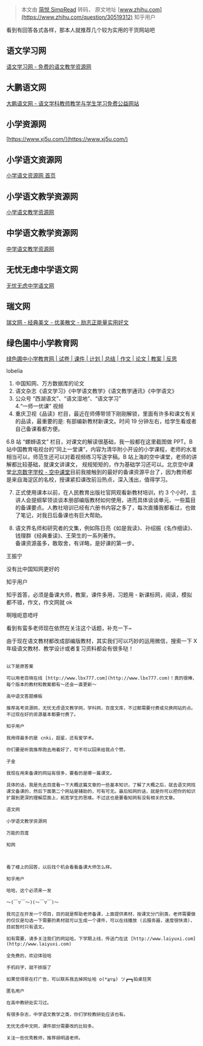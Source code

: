 > 本文由 [简悦 SimpRead](http://ksria.com/simpread/) 转码， 原文地址 [www.zhihu.com](https://www.zhihu.com/question/30519312) 知乎用户

看到有回答各式各样，那本人就推荐几个较为实用的干货网站吧

**语文学习网**
---------

[语文学习网 - 免费的语文教学资源网](https://www.zxyuwen.com/)

**大鹏语文网**
---------

[大鹏语文网 - 语文学科教师教学与学生学习免费公益网站](https://www.peng99.com/)

小学资源网
-----

[https://www.xj5u.com/](https://www.xj5u.com/)

**小学语文资源网**
-----------

[小学语文资源网 首页](http://xy.eywedu.com/)

**小学语文教学资源网**
-------------

[小学语文教学资源网](http://www.yuwen.net/)

**中学语文教学资源网**
-------------

[中学语文教学资源网](http://www.yinruiwen.com/)

**无忧无虑中学语文网**
-------------

[无忧无虑中学语文网](http://www.5156edu.com/)

**瑞文网**
-------

[瑞文网 - 经典美文 - 优美散文 - 励志正能量实用好文](http://www.ruiwen.com/)

**绿色圃中小学教育网**
-------------

[绿色圃中小学教育网 | 试卷 | 课件 | 计划 | 总结 | 作文 | 论文 | 教案 | 反思](http://www.lspjy.com/)

lobelia

1. 中国知网、万方数据库的论文  
2. 语文杂志《语文学习》《中学语文教学》《语文教学通讯》《中学语文》  
3. 公众号 “西湖语文”、“语文湿地”、“语文学习”  
4.“一师一优课” 视频  
5. 重庆卫视《品读》栏目，最近在师傅带领下刚刚解锁，里面有许多和课文有关的品读，最重要的是: 有部编新教材新课文。时间 19 分钟左右，给学生看或者自己备课看都方便。

6.B 站 “螺蛳语文” 栏目，对课文的解读很基础，我一般都在这里截图做 PPT。B 站中国教育电视台的“同上一堂课”，内容为清华附小开设的小学课程，老师的水准相当可以，师范生还可以对着视频练习写逐字稿。B 站上海的空中课堂，老师的讲解都比较基础，就课文讲课文， 规规矩矩的，作为基础学习还可以。北京空中课堂[北京数字学校 - 空中课堂](https://cache.bdschool.cn/public/bdschool/index/static/migu/w.html?v=2020041901)目前我接触到的最好的备课资源平台了，因为教师都是来自海淀区的名校，授课紧扣课改前沿热点，深入浅出，值得学习。

7. 正式使用课本以前，在人民教育出版社官网观看新教材培训，约 3 个小时，主讲人会提纲挈领谈谈本册部编版教材如何使用，进而具体谈谈单元、一些篇目的备课要点。人教社培训已经有六册书内容之多了，每次直播我都看过，也做了笔记，对我日后备课也有巨大帮助。

8. 语文界名师和研究者的文集，例如陈日亮《如是我读》、孙绍振《名作细读》、钱理群《经典重读》、王荣生的一系列著作。  
备课资源虽多，敢取舍，有详略，是好课的第一步。

王振宁​

没有比中国知网更好的

知乎用户

知乎首答，必须是备课大师，教案，课件多用，习题用 - 新课标网，阅读，模拟都不错，作文，作文网就 ok

啊哦呃意唔吁​

看到有蛮多老师现在依然在关注这个话题，补充一下~

由于现在语文教材都改成部编版教材，其实我们可以巧妙的运用微信，搜索一下 X 年级语文教材、教学设计或者复习资料都会有很多哒！

~~~~~~~~~ 我是分割线~~~~~~~~~~

以下是原答案

可以用老百晓在线 [http://www.lbx777.com](http://www.lbx777.com)！真的很棒，每个版本的教材和教案都有～还会一直更新～

高中语文答题模板

推荐高考资源网，无忧无虑语文教学网，学科网，百度文库，不过都需要付费或兑换网站的点。不过现在好的资源基本都要付费了。

知乎用户

我用得最多的是 cnki，超星，还有爱学术。

你们要是听我推荐跑去用着好了，可不可以回来给我点个赞。

子金

我现在用来备课的网站有很多，要看的是哪一篇课文。

具体的话，我是先去百度看一下大概这篇文章的一些基本知识，了解了大概之后，就去语文网找课文备课的，然后下面第二个网站是辅助的，可有可无。最后知网的话，就是你可以把你的知识扩展到更深的理解层面上，拓宽学生的思维。不过这也是要看知网有没有相关的文章。

语文网

小学语文教学资源网

万能的百度

知网

  

看了楼上的回答，以后找个机会看看备课大师怎么样。

知乎用户

哈哈，这个必须来一发

～(￣▽￣～)(～￣▽￣)～

我司正在开发一个项目，目的就是帮助老师备课，上面提供素材，按课文分门别类，老师需要做的仅仅是勾选一下需要的素材就可以生成一个课件，可以在线播放 (云服务器，速度很快滴)，目前暂时只有语文。

如有需要，请多关注我们的网站哈，下学期上线，传送门在这 [http://www.laiyuxi.com](http://www.laiyuxi.com)

全免费的，欢迎体验哈

手机码字，就不排版了

如果觉得哥在打广告，可以联系我去掉网址哈 o(*≧▽≦) ツ┏━┓拍桌狂笑

匿名用户

在高中教研处实习过。

有很多杂志，中学语文教学之类，你们学校教研处应该也有。

无忧无虑中文网，课件部分需要改的比较多。

关注一些优秀教师，推荐胡明道老师。